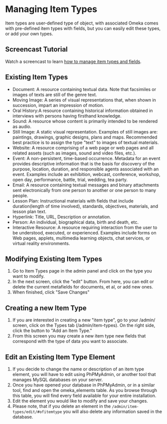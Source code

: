 
Managing Item Types
===================

Item types are user-defined type of object, with associated Omeka comes with pre-defined item types with fields, but you can easily edit these types, or add your own types.

Screencast Tutorial
-------------------------------------------------------------------------------

Watch a screencast to learn [how to manage item types and fields](../files/movies/ItemTypesandFields1.0.mov).

Existing Item Types
-------------------------------------------------------------------------------

-   Document: A resource containing textual data. Note that facsimiles or images of texts are still of the genre text.
-   Moving Image: A series of visual representations that, when shown in succession, impart an impression of motion.
-   Oral History:A resource containing historical information obtained in interviews with persons having firsthand knowledge.
-   Sound: A resource whose content is primarily intended to be rendered as audio.
-   Still Image: A static visual representation. Examples of still images are: paintings, drawings, graphic designs, plans and maps. Recommended best practice is to assign the type "text" to images of textual materials.
-   Website: A resource comprising of a web page or web pages and all related assets (such as images, sound and video files, etc.).
-   Event: A non-persistent, time-based occurrence. Metadata for an event provides descriptive information that is the basis for discovery of the purpose, location, duration, and responsible agents associated with an event. Examples include an exhibition, webcast, conference, workshop, open day, performance, battle, trial, wedding, tea party.
-   Email: A resource containing textual messages and binary attachments sent electronically from one person to another or one person to many people.
-   Lesson Plan: Instructional materials with fields that include duration(length of time involved), standards, objectives, materials, and lesson plan text.
-   Hyperlink: Title, URL, Description or annotation.
-   Person: An individual, biographical data, birth and death, etc.
-   Interactive Resource: A resource requiring interaction from the user to be understood, executed, or experienced. Examples include forms on Web pages, applets, multimedia learning objects, chat services, or virtual reality environments.

Modifying Existing Item Types
---------------------------------------------------------------------------------------------------

1.  Go to Item Types page in the admin panel and click on the type you want to modify.
2.  In the next screen, click the "edit" button. From here, you can edit or delete the current metafields for documents, et al, or add new ones.
3.  When finished, click "Save Changes"

Creating a new Item Type
-----------------------------------------------------------------------------------------

1.  If you are interested in creating a new "item type", go to your /admin/ screen, click on the Types tab (/admin/item-types). On the right side, click the button to "Add an Item Type."
2.  From this screen you may create a new item type new fields that correspond with the type of data you want to associate.

Edit an Existing Item Type Element
--------------------------------------------------------------------------

1.  If you decide to change the name or description of an item type element, you will have to edit using PhPMyAdmin, or another tool that manages MySQL databases on your server.
2.  Once you have opened your database in PhPMyAdmin, or in a similar tool, find and open the omeka\_elements table. As you browse through this table, you will find every field available for your entire installation.
3.  Edit the element you would like to modify and save your changes.
4.  Please note, that if you delete an element in the `/admin/item-types/edit/#ofitemtype` you will also delete any
    information saved in the database.
